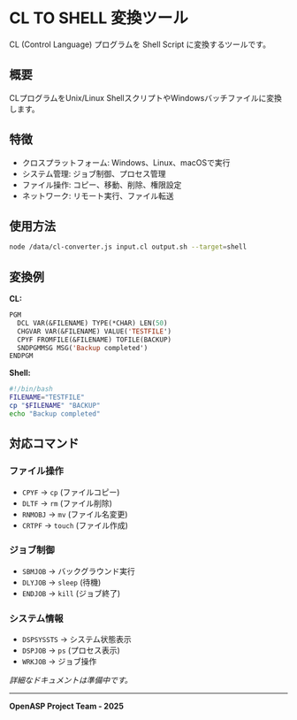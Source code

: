 # CL TO SHELL 変換ツール

CL (Control Language) プログラムを Shell Script に変換するツールです。

## 概要

CLプログラムをUnix/Linux ShellスクリプトやWindowsバッチファイルに変換します。

## 特徴

- クロスプラットフォーム: Windows、Linux、macOSで実行
- システム管理: ジョブ制御、プロセス管理
- ファイル操作: コピー、移動、削除、権限設定
- ネットワーク: リモート実行、ファイル転送

## 使用方法

```bash
node /data/cl-converter.js input.cl output.sh --target=shell
```

## 変換例

**CL:**
```cl
PGM
  DCL VAR(&FILENAME) TYPE(*CHAR) LEN(50)
  CHGVAR VAR(&FILENAME) VALUE('TESTFILE')
  CPYF FROMFILE(&FILENAME) TOFILE(BACKUP)
  SNDPGMMSG MSG('Backup completed')
ENDPGM
```

**Shell:**
```bash
#!/bin/bash
FILENAME="TESTFILE"
cp "$FILENAME" "BACKUP"
echo "Backup completed"
```

## 対応コマンド

### ファイル操作
- `CPYF` → `cp` (ファイルコピー)
- `DLTF` → `rm` (ファイル削除)
- `RNMOBJ` → `mv` (ファイル名変更)
- `CRTPF` → `touch` (ファイル作成)

### ジョブ制御
- `SBMJOB` → バックグラウンド実行
- `DLYJOB` → `sleep` (待機)
- `ENDJOB` → `kill` (ジョブ終了)

### システム情報
- `DSPSYSSTS` → システム状態表示
- `DSPJOB` → `ps` (プロセス表示)
- `WRKJOB` → ジョブ操作

*詳細なドキュメントは準備中です。*

---
**OpenASP Project Team - 2025**